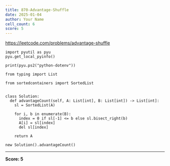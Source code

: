 ```yaml
---
title: 870-Advantage-Shuffle
date: 2025-01-04
author: Your Name
cell_count: 6
score: 5
---
```


https://leetcode.com/problems/advantage-shuffle


```
import pyutil as pyu
pyu.get_local_pyinfo()
```


```
print(pyu.ps2("python-dotenv"))
```


```
from typing import List
```


```
from sortedcontainers import SortedList


class Solution:
  def advantageCount(self, A: List[int], B: List[int]) -> List[int]:
    sl = SortedList(A)

    for i, b in enumerate(B):
      index = 0 if sl[-1] <= b else sl.bisect_right(b)
      A[i] = sl[index]
      del sl[index]

    return A
```


```
new Solution().advantageCount()
```


---
**Score: 5**